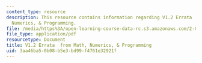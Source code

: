 ```yaml
---
content_type: resource
description: This resource contains information regarding V1.2 Errata  from Math,
  Numerics, & Programming.
file: /media/https%3A/open-learning-course-data-rc.s3.amazonaws.com/2-086-numerical-computation-for-mechanical-engineers-fall-2012/3aa46ba50b08b5e3bd99f4761e32921f_MIT2_086F12_notes_errata.pdf
file_type: application/pdf
resourcetype: Document
title: V1.2 Errata  from Math, Numerics, & Programming
uid: 3aa46ba5-0b08-b5e3-bd99-f4761e32921f
---
```

